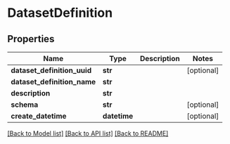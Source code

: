 # DatasetDefinition

## Properties
Name | Type | Description | Notes
------------ | ------------- | ------------- | -------------
**dataset_definition_uuid** | **str** |  | [optional] 
**dataset_definition_name** | **str** |  | 
**description** | **str** |  | 
**schema** | **str** |  | [optional] 
**create_datetime** | **datetime** |  | [optional] 

[[Back to Model list]](../README.md#documentation-for-models) [[Back to API list]](../README.md#documentation-for-api-endpoints) [[Back to README]](../README.md)

